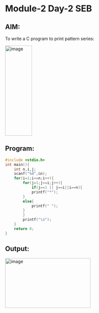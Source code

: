 #  Module-2 Day-2 SEB
## AIM:
To write a C program to print pattern series:

<img width="87" height="292" alt="image" src="https://github.com/user-attachments/assets/14b38609-9c23-4dbc-9805-379052e698da" />

## Program:
```c
#include <stdio.h>
int main(){
    int n,i,j;
    scanf("%d",&n);
    for(i=1;i<=n;i++){
        for(j=1;j<=i;j++){
            if(j==1 || j==i||i==n){
            printf("*");
        }
        else{
            printf(" ");
        }
        }
        printf("\n");
    }
    return 0;
}
```
## Output:
<img width="277" height="161" alt="image" src="https://github.com/user-attachments/assets/97748775-cfc1-4bdb-8032-0a63d75d4bd8" />
